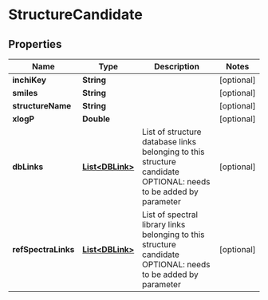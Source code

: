 

# StructureCandidate



## Properties

| Name | Type | Description | Notes |
|------------ | ------------- | ------------- | -------------|
|**inchiKey** | **String** |  |  [optional] |
|**smiles** | **String** |  |  [optional] |
|**structureName** | **String** |  |  [optional] |
|**xlogP** | **Double** |  |  [optional] |
|**dbLinks** | [**List&lt;DBLink&gt;**](DBLink.md) | List of structure database links belonging to this structure candidate  OPTIONAL: needs to be added by parameter |  [optional] |
|**refSpectraLinks** | [**List&lt;DBLink&gt;**](DBLink.md) | List of spectral library links belonging to this structure candidate  OPTIONAL: needs to be added by parameter |  [optional] |



